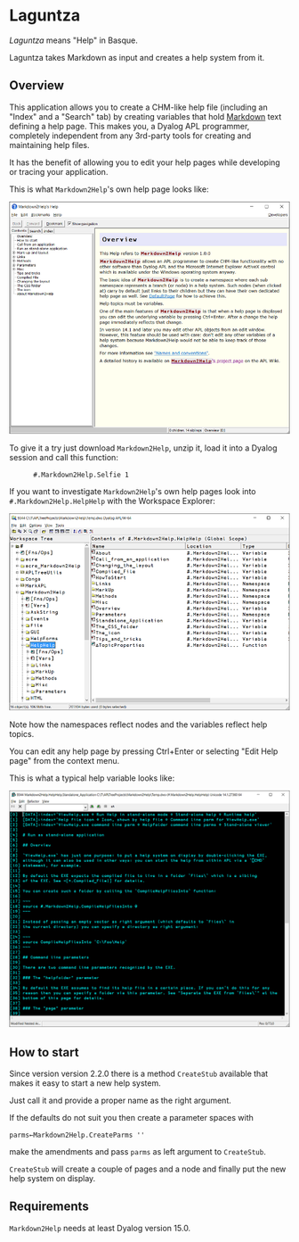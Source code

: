 # Laguntza

_Laguntza_ means "Help" in Basque. 

Laguntza takes Markdown as input and creates a help system from it.

## Overview 

This application allows you to create a CHM-like help file (including an "Index" and a "Search" tab) by creating variables that hold [Markdown](https://daringfireball.net/projects/markdown/) text defining a help page. This makes you, a Dyalog APL programmer, completely independent from any 3rd-party tools for creating and maintaining help files. 

It has the benefit of allowing you to edit your help pages while developing or tracing your application.

This is what `Markdown2Help`'s own help page looks like:

![](Markdown2Help_01.png)

To give it a try just download `Markdown2Help`, unzip it, load it into a Dyalog session and call this function:

```
      #.Markdown2Help.Selfie 1
```

If you want to investigate `Markdown2Help`'s own help pages look into `#.Markdown2Help.HelpHelp` with the Workspace Explorer:

![](Markdown2Help_02.png)

Note how the namespaces reflect nodes and the variables reflect help topics.

You can edit any help page by pressing Ctrl+Enter or selecting "Edit Help page" from the context menu.

This is what a typical help variable looks like:

![](Markdown2Help_03.png)

## How to start 

Since version version 2.2.0 there is a method `CreateStub` available that makes it easy to start a new help system. 

Just call it and provide a proper name as the right argument.

If the defaults do not suit you then create a parameter spaces with  

```
parms←Markdown2Help.CreateParms ''
```

make the amendments and pass `parms` as left argument to `CreateStub`.

`CreateStub` will create a couple of pages and a node and finally put the new help system on display.

## Requirements 

`Markdown2Help` needs at least Dyalog version 15.0.
